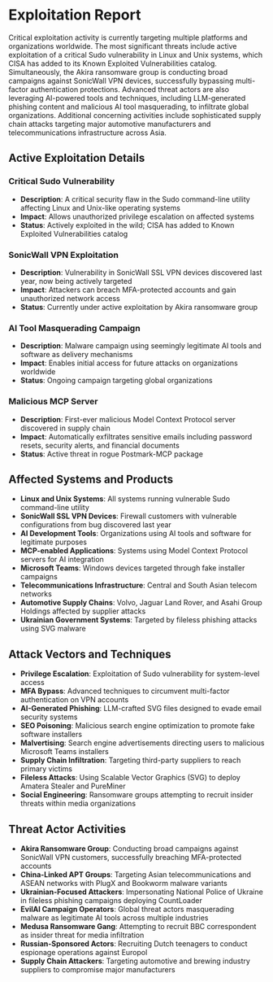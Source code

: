 # Exploitation Report

Critical exploitation activity is currently targeting multiple platforms and organizations worldwide. The most significant threats include active exploitation of a critical Sudo vulnerability in Linux and Unix systems, which CISA has added to its Known Exploited Vulnerabilities catalog. Simultaneously, the Akira ransomware group is conducting broad campaigns against SonicWall VPN devices, successfully bypassing multi-factor authentication protections. Advanced threat actors are also leveraging AI-powered tools and techniques, including LLM-generated phishing content and malicious AI tool masquerading, to infiltrate global organizations. Additional concerning activities include sophisticated supply chain attacks targeting major automotive manufacturers and telecommunications infrastructure across Asia.

## Active Exploitation Details

### Critical Sudo Vulnerability
- **Description**: A critical security flaw in the Sudo command-line utility affecting Linux and Unix-like operating systems
- **Impact**: Allows unauthorized privilege escalation on affected systems
- **Status**: Actively exploited in the wild; CISA has added to Known Exploited Vulnerabilities catalog

### SonicWall VPN Exploitation
- **Description**: Vulnerability in SonicWall SSL VPN devices discovered last year, now being actively targeted
- **Impact**: Attackers can breach MFA-protected accounts and gain unauthorized network access
- **Status**: Currently under active exploitation by Akira ransomware group

### AI Tool Masquerading Campaign
- **Description**: Malware campaign using seemingly legitimate AI tools and software as delivery mechanisms
- **Impact**: Enables initial access for future attacks on organizations worldwide
- **Status**: Ongoing campaign targeting global organizations

### Malicious MCP Server
- **Description**: First-ever malicious Model Context Protocol server discovered in supply chain
- **Impact**: Automatically exfiltrates sensitive emails including password resets, security alerts, and financial documents
- **Status**: Active threat in rogue Postmark-MCP package

## Affected Systems and Products

- **Linux and Unix Systems**: All systems running vulnerable Sudo command-line utility
- **SonicWall SSL VPN Devices**: Firewall customers with vulnerable configurations from bug discovered last year
- **AI Development Tools**: Organizations using AI tools and software for legitimate purposes
- **MCP-enabled Applications**: Systems using Model Context Protocol servers for AI integration
- **Microsoft Teams**: Windows devices targeted through fake installer campaigns
- **Telecommunications Infrastructure**: Central and South Asian telecom networks
- **Automotive Supply Chains**: Volvo, Jaguar Land Rover, and Asahi Group Holdings affected by supplier attacks
- **Ukrainian Government Systems**: Targeted by fileless phishing attacks using SVG malware

## Attack Vectors and Techniques

- **Privilege Escalation**: Exploitation of Sudo vulnerability for system-level access
- **MFA Bypass**: Advanced techniques to circumvent multi-factor authentication on VPN accounts
- **AI-Generated Phishing**: LLM-crafted SVG files designed to evade email security systems
- **SEO Poisoning**: Malicious search engine optimization to promote fake software installers
- **Malvertising**: Search engine advertisements directing users to malicious Microsoft Teams installers
- **Supply Chain Infiltration**: Targeting third-party suppliers to reach primary victims
- **Fileless Attacks**: Using Scalable Vector Graphics (SVG) to deploy Amatera Stealer and PureMiner
- **Social Engineering**: Ransomware groups attempting to recruit insider threats within media organizations

## Threat Actor Activities

- **Akira Ransomware Group**: Conducting broad campaigns against SonicWall VPN customers, successfully breaching MFA-protected accounts
- **China-Linked APT Groups**: Targeting Asian telecommunications and ASEAN networks with PlugX and Bookworm malware variants
- **Ukrainian-Focused Attackers**: Impersonating National Police of Ukraine in fileless phishing campaigns deploying CountLoader
- **EvilAI Campaign Operators**: Global threat actors masquerading malware as legitimate AI tools across multiple industries
- **Medusa Ransomware Gang**: Attempting to recruit BBC correspondent as insider threat for media infiltration
- **Russian-Sponsored Actors**: Recruiting Dutch teenagers to conduct espionage operations against Europol
- **Supply Chain Attackers**: Targeting automotive and brewing industry suppliers to compromise major manufacturers
